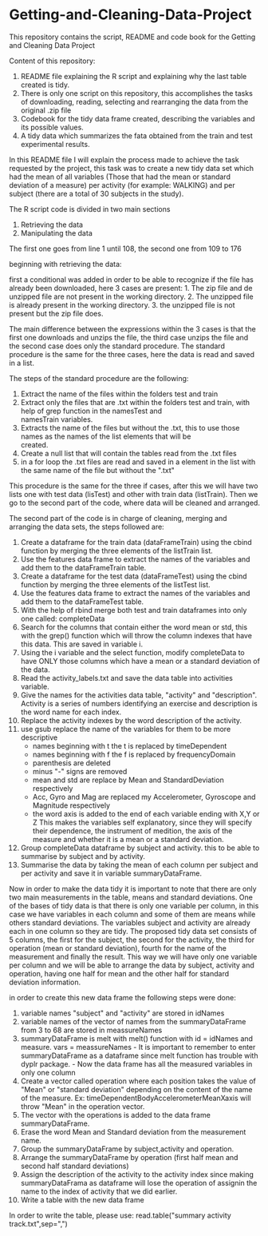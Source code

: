 # Getting-and-Cleaning-Data-Project
This repository contains the script, README and code book for the Getting and Cleaning Data Project

Content of this repository:

   1. README file explaining the R script and explaining why the last table created is tidy.
   2. There is only one script on this repository, this accomplishes the tasks of downloading, reading, selecting and rearranging the 
      data from the original .zip file
   3. Codebook for the tidy data frame created, describing the variables and its possible values.
   4. A tidy data which summarizes the fata obtained from the train and test experimental results.

In this README file I will explain the process made to achieve the task requested by the project, this task was to create a new tidy data set which had the mean of all variables (Those that had the mean or standard deviation of a measure) per activity (for example: WALKING) and per subject (there are a total of 30 subjects in the study).

The R script code is divided in two main sections

   1. Retrieving the data
   2. Manipulating the data

The first one goes from line 1 until 108, the second one from 109 to 176

beginning with retrieving the data:

first a conditional was added in order to be able to recognize if the file has already been downloaded, here 3 cases are present:
    1. The zip file and de unzipped file are not present in the working directory.
    2. The unzipped file is already present in the working directory.
    3. the unzipped file is not present but the zip file does.

The main difference between the expressions within the 3 cases is that the first one downloads and unzips the file, the third case unzips the file and the second case does only the standard procedure.
The standard procedure is the same for the three cases, here the data is read and saved in a list.

The steps of the standard procedure are the following:

   1. Extract the name of the files within the folders test and train
   2. Extract only the files that are .txt within the folders test and train, with help of grep function in the namesTest and         
      namesTrain variables.
   3. Extracts the name of the files but without the .txt, this to use those names as the names of the list elements that will be    
      created.
   4. Create a null list that will contain the tables read from the .txt files
   5. in a for loop the .txt files are read and saved in a element in the list with the same name of the file but without the ".txt"
    
This procedure is the same for the three if cases, after this we will have two lists one with test data (lisTest) and other with train data (listTrain). Then we go to the second part of the code, where data will be cleaned and arranged.

The second part of the code is in charge of cleaning, merging and arranging the data sets, the steps followed are:

  1. Create a dataframe for the train data (dataFrameTrain) using the cbind function by merging the three elements of the listTrain 
     list.
  2. Use the features data frame to extract the names of the variables and add them to the dataFrameTrain table.
  3. Create a dataframe for the test data (dataFrameTest) using the cbind function by merging the three elements of the listTest list.
  4. Use the features data frame to extract the names of the variables and add them to the dataFrameTest table.
  5. With the help of rbind merge both test and train dataframes into only one called: completeData
  6. Search for the columns that contain either the word mean or std, this with the grep() function which will throw the column indexes 
     that have this data. This are saved in variable i.
  7. Using the i variable and the select function, modify completeData to have ONLY those columns which have a mean or a standard 
     deviation of the data.
  8. Read the activity_labels.txt and save the data table into activities variable.
  9. Give the names for the activities data table, "activity" and "description". Activity is a series of numbers identifying an 
     exercise and description is the word name for each index.
 10. Replace the activity indexes by the word description of the activity.
 11. use gsub replace the name of the variables for them to be more descriptive
        - names beginning with t the t is replaced by timeDependent
        - names beginning with f the f is replaced by frequencyDomain
        - parenthesis are deleted
        - minus "-" signs are removed
        - mean and std are replace by Mean and StandardDeviation respectively
        - Acc, Gyro and Mag are replaced my Accelerometer, Gyroscope and Magnitude respectively
        - the word axis is added to the end of each variable ending with X,Y or Z
      This makes the variables self explanatory, since they will specify their dependence, the instrument of medition, the axis of the 
      measure and  whether it is a mean or a standard deviation.  
 12. Group completeData dataframe by subject and activity. this to be able to summarise by subject and by activity.
 13. Summarise the data by taking the mean of each column per subject and per activity and save it in variable summaryDataFrame.
 
Now in order to make the data tidy it is important to note that there are only two main measurements in the table, means and standard deviations. One of the bases of tidy data is that there is only one variable per column, in this case we have variables in each column and some of them are means while others standard deviations. The variables subject and activity are already each in one column so they are tidy. The proposed tidy data set consists of 5 columns, the first for the subject, the second for the activity, the third for operation (mean or standard deviation), fourth for the name of the measurement and finally the result. This way we will have only one variable per column and we will be able to arrange the data by subject, activity and operation, having one half for mean and the other half for standard deviation information.

in order to create this new data frame the following steps were done:
  1. variable names "subject" and "activity" are stored in idNames
  2. variable names of the vector of names from the summaryDataFrame from 3 to 68 are stored in meassureNames
  3. summaryDataFrame is melt with melt() function with id = idNames and measure. vars = meassureNames
         - It is important to remember to enter summaryDataFrame as a dataframe since melt function has trouble with dyplr package.
         - Now the data frame has all the measured variables in only one column
  4. Create a vector called operation where each position takes the value of "Mean" or "standard deviation" depending on the content of 
     the name of the measure. Ex: timeDependentBodyAccelerometerMeanXaxis will throw "Mean" in the operation vector.
  5. The vector with the operations is added to the data frame summaryDataFrame.
  6. Erase the word Mean and Standard deviation from the measurement name.
  7. Group the summaryDataFrame by subject,activity and operation.
  8. Arrange the summaryDataFrame by operation (first half mean and second half standard deviations)
  9. Assign the description of the activity to the activity index since making summaryDataFrama as dataframe will lose the operation of 
     assignin the name to the index of activity that we did earlier.
  10. Write a table with the new data frame
  
In order to write the table, please use: read.table("summary activity track.txt",sep=",")
